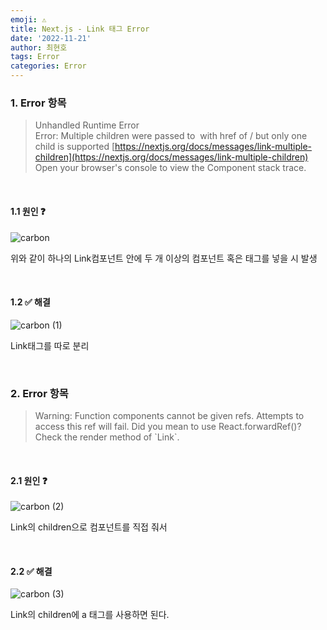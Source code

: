 ```yaml
---
emoji: ⚠️
title: Next.js - Link 태그 Error
date: '2022-11-21'
author: 최현호
tags: Error
categories: Error
---
```


### 1. Error 항목 

> Unhandled Runtime Error  
> Error: Multiple children were passed to <Link> with href of / but only one child is supported [https://nextjs.org/docs/messages/link-multiple-children](https://nextjs.org/docs/messages/link-multiple-children)  
> Open your browser's console to view the Component stack trace.

<br>

#### 1.1 원인 ❓

![carbon](https://user-images.githubusercontent.com/87301268/228458831-e459bde7-4114-4f96-b8d9-73d27c1cfe7b.png)

위와 같이 하나의 Link컴포넌트 안에 두 개 이상의 컴포넌트 혹은 태그를 넣을 시 발생

<br>

#### 1.2 ✅ 해결 

![carbon (1)](https://user-images.githubusercontent.com/87301268/228459067-414f4ae1-8397-477d-9459-d971f979a35d.png)

Link태그를 따로 분리

<br>

### 2. Error 항목 

> Warning: Function components cannot be given refs. Attempts to access this ref will fail. Did you mean to use React.forwardRef()? Check the render method of \`Link\`.

<br>

#### 2.1 원인 ❓

![carbon (2)](https://user-images.githubusercontent.com/87301268/228459424-1972bbb5-9381-4fde-b1ea-94607cec4fe9.png)

Link의 children으로 컴포넌트를 직접 줘서

<br>

#### 2.2 ✅ 해결 

![carbon (3)](https://user-images.githubusercontent.com/87301268/228459565-846264ec-3cdc-4d8c-9d8e-13a9285bad1c.png)

Link의 children에 a 태그를 사용하면 된다.

<br>

```toc

```
